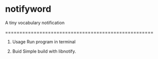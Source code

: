 # notifyword
A tiny vocabulary notification

====================================================
1. Usage
Run program in terminal


2. Buid
Simple build with libnotify.
